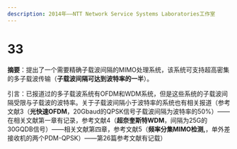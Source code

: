 ```yaml
---
description: 2014年——NTT Network Service Systems Laboratories工作室
---
```


# 33

**摘要**：提出了一个需要精确子载波间隔的MIMO处理系统，该系统可支持超高密集的多子载波传输（**子载波间隔可达到波特率的一半**）。

引言：已报道过的多子载波系统有OFDM和WDM系统，但是这些系统的子载波间隔受限与子载波的波特率。关于子载波间隔小于波特率的系统也有相关报道（参考文献3（**光快速OFDM**，20Gbaud的QPSK信号子载波间隔为波特率的50%）——在相关文献第一章有记录，参考文献4（**超奈奎斯特WDM**，间隔为25G的30GQDB信号）——相关文献第四章，参考文献5（**频率分集MIMO检测,**，单外差接收机的两个PDM-QPSK）——第26篇参考文献有记载）

